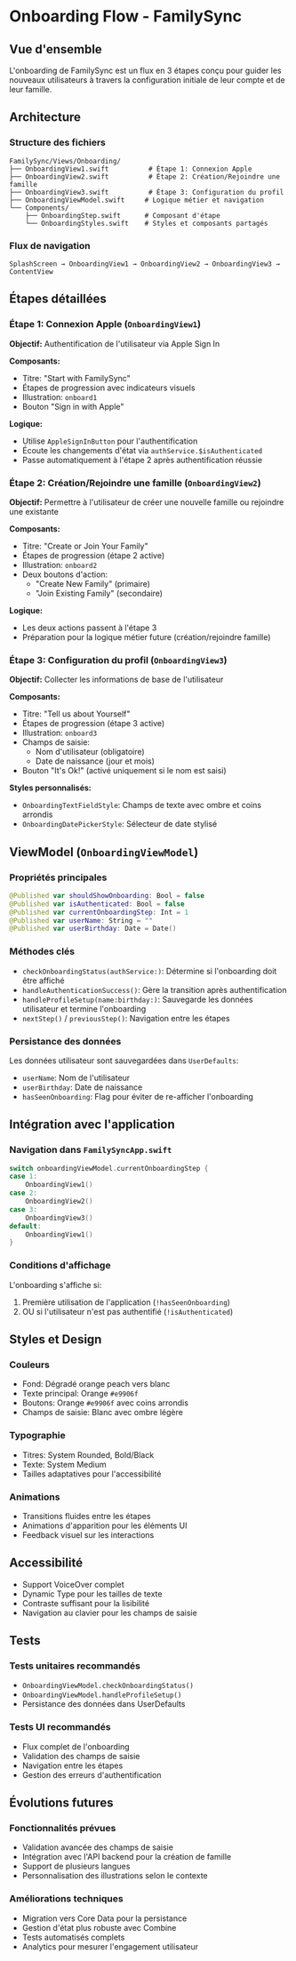 # Onboarding Flow - FamilySync

## Vue d'ensemble

L'onboarding de FamilySync est un flux en 3 étapes conçu pour guider les nouveaux utilisateurs à travers la configuration initiale de leur compte et de leur famille.

## Architecture

### Structure des fichiers

```
FamilySync/Views/Onboarding/
├── OnboardingView1.swift          # Étape 1: Connexion Apple
├── OnboardingView2.swift          # Étape 2: Création/Rejoindre une famille
├── OnboardingView3.swift          # Étape 3: Configuration du profil
├── OnboardingViewModel.swift     # Logique métier et navigation
└── Components/
    ├── OnboardingStep.swift      # Composant d'étape
    └── OnboardingStyles.swift    # Styles et composants partagés
```

### Flux de navigation

```
SplashScreen → OnboardingView1 → OnboardingView2 → OnboardingView3 → ContentView
```

## Étapes détaillées

### Étape 1: Connexion Apple (`OnboardingView1`)

**Objectif:** Authentification de l'utilisateur via Apple Sign In

**Composants:**
- Titre: "Start with FamilySync"
- Étapes de progression avec indicateurs visuels
- Illustration: `onboard1`
- Bouton "Sign in with Apple"

**Logique:**
- Utilise `AppleSignInButton` pour l'authentification
- Écoute les changements d'état via `authService.$isAuthenticated`
- Passe automatiquement à l'étape 2 après authentification réussie

### Étape 2: Création/Rejoindre une famille (`OnboardingView2`)

**Objectif:** Permettre à l'utilisateur de créer une nouvelle famille ou rejoindre une existante

**Composants:**
- Titre: "Create or Join Your Family"
- Étapes de progression (étape 2 active)
- Illustration: `onboard2`
- Deux boutons d'action:
  - "Create New Family" (primaire)
  - "Join Existing Family" (secondaire)

**Logique:**
- Les deux actions passent à l'étape 3
- Préparation pour la logique métier future (création/rejoindre famille)

### Étape 3: Configuration du profil (`OnboardingView3`)

**Objectif:** Collecter les informations de base de l'utilisateur

**Composants:**
- Titre: "Tell us about Yourself"
- Étapes de progression (étape 3 active)
- Illustration: `onboard3`
- Champs de saisie:
  - Nom d'utilisateur (obligatoire)
  - Date de naissance (jour et mois)
- Bouton "It's Ok!" (activé uniquement si le nom est saisi)

**Styles personnalisés:**
- `OnboardingTextFieldStyle`: Champs de texte avec ombre et coins arrondis
- `OnboardingDatePickerStyle`: Sélecteur de date stylisé

## ViewModel (`OnboardingViewModel`)

### Propriétés principales

```swift
@Published var shouldShowOnboarding: Bool = false
@Published var isAuthenticated: Bool = false
@Published var currentOnboardingStep: Int = 1
@Published var userName: String = ""
@Published var userBirthday: Date = Date()
```

### Méthodes clés

- `checkOnboardingStatus(authService:)`: Détermine si l'onboarding doit être affiché
- `handleAuthenticationSuccess()`: Gère la transition après authentification
- `handleProfileSetup(name:birthday:)`: Sauvegarde les données utilisateur et termine l'onboarding
- `nextStep()` / `previousStep()`: Navigation entre les étapes

### Persistance des données

Les données utilisateur sont sauvegardées dans `UserDefaults`:
- `userName`: Nom de l'utilisateur
- `userBirthday`: Date de naissance
- `hasSeenOnboarding`: Flag pour éviter de re-afficher l'onboarding

## Intégration avec l'application

### Navigation dans `FamilySyncApp.swift`

```swift
switch onboardingViewModel.currentOnboardingStep {
case 1:
    OnboardingView1()
case 2:
    OnboardingView2()
case 3:
    OnboardingView3()
default:
    OnboardingView1()
}
```

### Conditions d'affichage

L'onboarding s'affiche si:
1. Première utilisation de l'application (`!hasSeenOnboarding`)
2. OU si l'utilisateur n'est pas authentifié (`!isAuthenticated`)

## Styles et Design

### Couleurs
- Fond: Dégradé orange peach vers blanc
- Texte principal: Orange `#e9906f`
- Boutons: Orange `#e9906f` avec coins arrondis
- Champs de saisie: Blanc avec ombre légère

### Typographie
- Titres: System Rounded, Bold/Black
- Texte: System Medium
- Tailles adaptatives pour l'accessibilité

### Animations
- Transitions fluides entre les étapes
- Animations d'apparition pour les éléments UI
- Feedback visuel sur les interactions

## Accessibilité

- Support VoiceOver complet
- Dynamic Type pour les tailles de texte
- Contraste suffisant pour la lisibilité
- Navigation au clavier pour les champs de saisie

## Tests

### Tests unitaires recommandés
- `OnboardingViewModel.checkOnboardingStatus()`
- `OnboardingViewModel.handleProfileSetup()`
- Persistance des données dans UserDefaults

### Tests UI recommandés
- Flux complet de l'onboarding
- Validation des champs de saisie
- Navigation entre les étapes
- Gestion des erreurs d'authentification

## Évolutions futures

### Fonctionnalités prévues
- Validation avancée des champs de saisie
- Intégration avec l'API backend pour la création de famille
- Support de plusieurs langues
- Personnalisation des illustrations selon le contexte

### Améliorations techniques
- Migration vers Core Data pour la persistance
- Gestion d'état plus robuste avec Combine
- Tests automatisés complets
- Analytics pour mesurer l'engagement utilisateur
